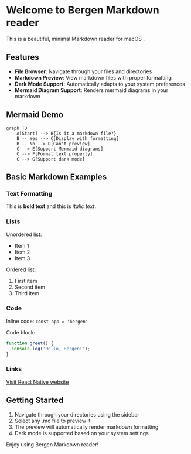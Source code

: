 # Welcome to Bergen Markdown reader

This is a beautiful, minimal Markdown reader for macOS .

## Features

- **File Browser**: Navigate through your files and directories
- **Markdown Preview**: View markdown files with proper formatting
- **Dark Mode Support**: Automatically adapts to your system preferences
- **Mermaid Diagram Support**: Renders mermaid diagrams in your markdown

## Mermaid Demo

```mermaid
graph TD
    A[Start] --> B{Is it a markdown file?}
    B -- Yes --> C[Display with formatting]
    B -- No --> D[Can't preview]
    C --> E[Support Mermaid diagrams]
    C --> F[Format text properly]
    C --> G[Support dark mode]
```

## Basic Markdown Examples

### Text Formatting

This is **bold text** and this is *italic text*.

### Lists

Unordered list:
- Item 1
- Item 2
- Item 3

Ordered list:
1. First item
2. Second item
3. Third item

### Code

Inline code: `const app = 'bergen'`

Code block:
```javascript
function greet() {
  console.log('Hello, Bergen!');
}
```

### Links

[Visit React Native website](https://reactnative.dev/)

## Getting Started

1. Navigate through your directories using the sidebar
2. Select any .md file to preview it
3. The preview will automatically render markdown formatting
4. Dark mode is supported based on your system settings

Enjoy using Bergen Markdown reader!
